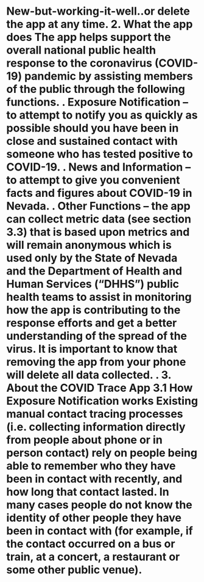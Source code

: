 # New-but-working-it-well..or delete the app at any time. 2. What the app does The app helps support the overall national public health response to the coronavirus (COVID-19) pandemic by assisting members of the public through the following functions. . Exposure Notification – to attempt to notify you as quickly as possible should you have been in close and sustained contact with someone who has tested positive to COVID-19. . News and Information – to attempt to give you convenient facts and figures about COVID-19 in Nevada. . Other Functions – the app can collect metric data (see section 3.3) that is based upon metrics and will remain anonymous which is used only by the State of Nevada and the Department of Health and Human Services (“DHHS”) public health teams to assist in monitoring how the app is contributing to the response efforts and get a better understanding of the spread of the virus. It is important to know that removing the app from your phone will delete all data collected. . 3. About the COVID Trace App 3.1 How Exposure Notification works Existing manual contact tracing processes (i.e. collecting information directly from people about phone or in person contact) rely on people being able to remember who they have been in contact with recently, and how long that contact lasted. In many cases people do not know the identity of other people they have been in contact with (for example, if the contact occurred on a bus or train, at a concert, a restaurant or some other public venue).
